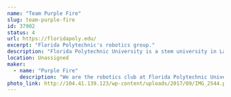 ```yaml
---
name: "Team Purple Fire"
slug: team-purple-fire
id: 37902
status: 4
url: https://floridapoly.edu/
excerpt: "Florida Polytechnic's robotics group."
description: "Florida Polytechnic University is a stem university in Lakeland that does not have any sports teams but wants to have the best competitive robots out there."
location: Unassigned
maker:
  - name: "Purple Fire"
    description: "We are the robotics club at Florida Polytechnic University."
photo_link: http://104.41.139.123/wp-content/uploads/2017/09/IMG_2544.png
---
```

